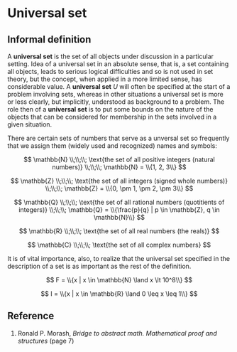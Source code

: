 # Universal set

## Informal definition

A **universal set** is the set of all objects under discussion in a particular setting. Idea of a universal set in an absolute sense, that is,  a set containing all objects, leads to serious logical difficulties and so is not used in set theory, but the concept, when applied in a more limited sense, has considerable value. A **universal set** $U$ will often be specified at the start of a problem involving sets, whereas in other situations a universal set is more or less clearly, but implicitly, understood as background to a problem. The role then of a **universal set** is to put some bounds on the nature of the objects that can be considered for membership in the sets involved in a given situation.

There are certain sets of numbers that serve as a unversal set so frequently that we assign them (widely used and recognized) names and symbols:

$$
\mathbb{N}
\\;\\;\\;
\text{the set of all positive integers (natural numbers)}
\\;\\;\\;
\mathbb{N} = \\{1, 2, 3\\}
$$

$$
\mathbb{Z}
\\;\\;\\;
\text{the set of all integers (signed whole numbers)}
\\;\\;\\;
\mathbb{Z} = \\{0, \pm 1, \pm 2, \pm 3\\}
$$

$$
\mathbb{Q}
\\;\\;\\;
\text{the set of all rational numbers (quotitients of integers)}
\\;\\;\\;
\mathbb{Q} = \\{\frac{p}{q} | p \in \mathbb{Z}, q \in \mathbb{N}\\}
$$

$$
\mathbb{R}
\\;\\;\\;
\text{the set of all real numbers (the reals)}
$$

$$
\mathbb{C}
\\;\\;\\;
\text{the set of all complex numbers}
$$

It is of vital importance, also, to realize that the universal set specified in the description of a set is as important as the rest of the definition.

$$
F = \\{x | x \in \mathbb{N} \land x \lt 10^8\\}
$$

$$
I = \\{x | x \in \mathbb{R} \land 0 \leq x \leq 1\\}
$$

## Reference

1. Ronald P. Morash, *Bridge to abstract math. Mathematical proof and structures* (page 7)